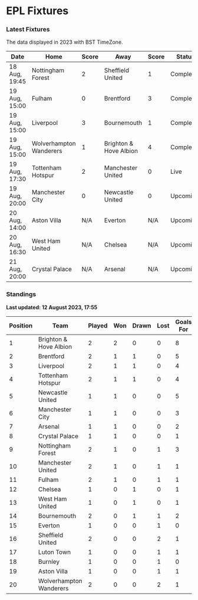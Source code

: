 # EPL Fixtures

### Latest Fixtures

The data displayed in 2023 with BST TimeZone.

<!-- START_TABLE -->
| Date | Home | Score | Away | Score | Status |
|-------------|--------|--------------|--------|--------------|--------|
| 18 Aug, 19:45 | Nottingham Forest | 2 | Sheffield United | 1 | Completed |
| 19 Aug, 15:00 | Fulham | 0 | Brentford | 3 | Completed |
| 19 Aug, 15:00 | Liverpool | 3 | Bournemouth | 1 | Completed |
| 19 Aug, 15:00 | Wolverhampton Wanderers | 1 | Brighton & Hove Albion | 4 | Completed |
| 19 Aug, 17:30 | Tottenham Hotspur | 2 | Manchester United | 0 | Live |
| 19 Aug, 20:00 | Manchester City | 0 | Newcastle United | 0 | Upcoming |
| 20 Aug, 14:00 | Aston Villa | N/A | Everton | N/A | Upcoming |
| 20 Aug, 16:30 | West Ham United | N/A | Chelsea | N/A | Upcoming |
| 21 Aug, 20:00 | Crystal Palace | N/A | Arsenal | N/A | Upcoming |
<!-- END_TABLE -->

### Standings

**Last updated: 12 August 2023, 17:55**

<!-- START_STANDINGS -->
| Position | Team | Played | Won | Drawn | Lost | Goals For | Goals Against | Goal Difference | Points |
|----------|------|--------|-----|-------|------|-----------|---------------|-----------------|--------|
| 1 | Brighton & Hove Albion | 2 | 2 | 0 | 0 | 8 | 2 | 6 | 6 |
| 2 | Brentford | 2 | 1 | 1 | 0 | 5 | 2 | 3 | 4 |
| 3 | Liverpool | 2 | 1 | 1 | 0 | 4 | 2 | 2 | 4 |
| 4 | Tottenham Hotspur | 2 | 1 | 1 | 0 | 4 | 2 | 2 | 4 |
| 5 | Newcastle United | 1 | 1 | 0 | 0 | 5 | 1 | 4 | 3 |
| 6 | Manchester City | 1 | 1 | 0 | 0 | 3 | 0 | 3 | 3 |
| 7 | Arsenal | 1 | 1 | 0 | 0 | 2 | 1 | 1 | 3 |
| 8 | Crystal Palace | 1 | 1 | 0 | 0 | 1 | 0 | 1 | 3 |
| 9 | Nottingham Forest | 2 | 1 | 0 | 1 | 3 | 3 | 0 | 3 |
| 10 | Manchester United | 2 | 1 | 0 | 1 | 1 | 2 | -1 | 3 |
| 11 | Fulham | 2 | 1 | 0 | 1 | 1 | 3 | -2 | 3 |
| 12 | Chelsea | 1 | 0 | 1 | 0 | 1 | 1 | 0 | 1 |
| 13 | West Ham United | 1 | 0 | 1 | 0 | 1 | 1 | 0 | 1 |
| 14 | Bournemouth | 2 | 0 | 1 | 1 | 2 | 4 | -2 | 1 |
| 15 | Everton | 1 | 0 | 0 | 1 | 0 | 1 | -1 | 0 |
| 16 | Sheffield United | 2 | 0 | 0 | 2 | 1 | 3 | -2 | 0 |
| 17 | Luton Town | 1 | 0 | 0 | 1 | 1 | 4 | -3 | 0 |
| 18 | Burnley | 1 | 0 | 0 | 1 | 0 | 3 | -3 | 0 |
| 19 | Aston Villa | 1 | 0 | 0 | 1 | 1 | 5 | -4 | 0 |
| 20 | Wolverhampton Wanderers | 2 | 0 | 0 | 2 | 1 | 5 | -4 | 0 |
<!-- END_STANDINGS -->

